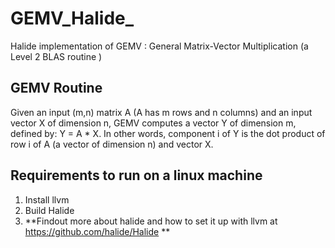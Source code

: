 # GEMV_Halide_
Halide implementation of GEMV : General Matrix-Vector Multiplication (a Level 2 BLAS routine ) 

## GEMV Routine

Given an input (m,n) matrix A (A has m rows and n columns) and an input vector X of dimension n, GEMV computes a vector Y of dimension m, defined by: Y = A * X. In other words, component i of Y is the dot product of row i of A (a vector of dimension n) and vector X.

## Requirements to run on a linux machine 
1. Install llvm 
1. Build Halide 
 1. **Findout more about halide and how to set it up with llvm  at https://github.com/halide/Halide **
